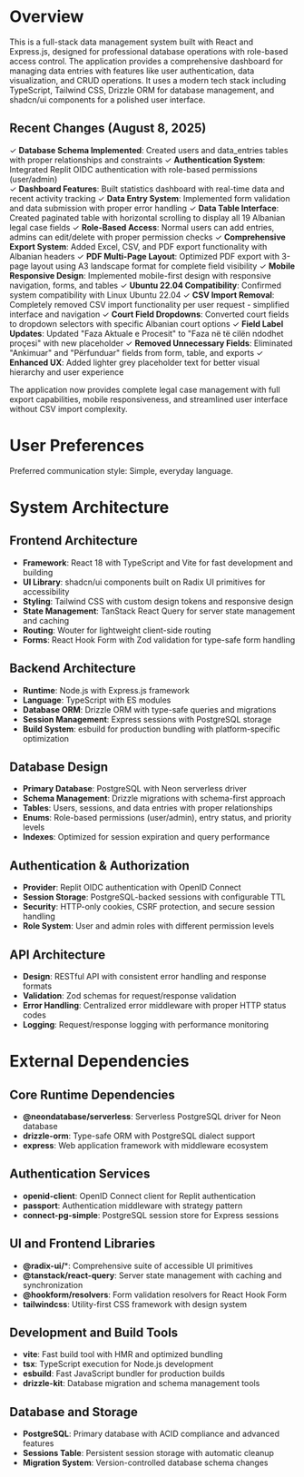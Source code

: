 # Overview

This is a full-stack data management system built with React and Express.js, designed for professional database operations with role-based access control. The application provides a comprehensive dashboard for managing data entries with features like user authentication, data visualization, and CRUD operations. It uses a modern tech stack including TypeScript, Tailwind CSS, Drizzle ORM for database management, and shadcn/ui components for a polished user interface.

## Recent Changes (August 8, 2025)

✓ **Database Schema Implemented**: Created users and data_entries tables with proper relationships and constraints
✓ **Authentication System**: Integrated Replit OIDC authentication with role-based permissions (user/admin)  
✓ **Dashboard Features**: Built statistics dashboard with real-time data and recent activity tracking
✓ **Data Entry System**: Implemented form validation and data submission with proper error handling
✓ **Data Table Interface**: Created paginated table with horizontal scrolling to display all 19 Albanian legal case fields
✓ **Role-Based Access**: Normal users can add entries, admins can edit/delete with proper permission checks
✓ **Comprehensive Export System**: Added Excel, CSV, and PDF export functionality with Albanian headers
✓ **PDF Multi-Page Layout**: Optimized PDF export with 3-page layout using A3 landscape format for complete field visibility
✓ **Mobile Responsive Design**: Implemented mobile-first design with responsive navigation, forms, and tables
✓ **Ubuntu 22.04 Compatibility**: Confirmed system compatibility with Linux Ubuntu 22.04
✓ **CSV Import Removal**: Completely removed CSV import functionality per user request - simplified interface and navigation
✓ **Court Field Dropdowns**: Converted court fields to dropdown selectors with specific Albanian court options
✓ **Field Label Updates**: Updated "Faza Aktuale e Procesit" to "Faza në të cilën ndodhet proçesi" with new placeholder
✓ **Removed Unnecessary Fields**: Eliminated "Ankimuar" and "Përfunduar" fields from form, table, and exports
✓ **Enhanced UX**: Added lighter grey placeholder text for better visual hierarchy and user experience

The application now provides complete legal case management with full export capabilities, mobile responsiveness, and streamlined user interface without CSV import complexity.

# User Preferences

Preferred communication style: Simple, everyday language.

# System Architecture

## Frontend Architecture
- **Framework**: React 18 with TypeScript and Vite for fast development and building
- **UI Library**: shadcn/ui components built on Radix UI primitives for accessibility
- **Styling**: Tailwind CSS with custom design tokens and responsive design
- **State Management**: TanStack React Query for server state management and caching
- **Routing**: Wouter for lightweight client-side routing
- **Forms**: React Hook Form with Zod validation for type-safe form handling

## Backend Architecture
- **Runtime**: Node.js with Express.js framework
- **Language**: TypeScript with ES modules
- **Database ORM**: Drizzle ORM with type-safe queries and migrations
- **Session Management**: Express sessions with PostgreSQL storage
- **Build System**: esbuild for production bundling with platform-specific optimization

## Database Design
- **Primary Database**: PostgreSQL with Neon serverless driver
- **Schema Management**: Drizzle migrations with schema-first approach
- **Tables**: Users, sessions, and data entries with proper relationships
- **Enums**: Role-based permissions (user/admin), entry status, and priority levels
- **Indexes**: Optimized for session expiration and query performance

## Authentication & Authorization
- **Provider**: Replit OIDC authentication with OpenID Connect
- **Session Storage**: PostgreSQL-backed sessions with configurable TTL
- **Security**: HTTP-only cookies, CSRF protection, and secure session handling
- **Role System**: User and admin roles with different permission levels

## API Architecture
- **Design**: RESTful API with consistent error handling and response formats
- **Validation**: Zod schemas for request/response validation
- **Error Handling**: Centralized error middleware with proper HTTP status codes
- **Logging**: Request/response logging with performance monitoring

# External Dependencies

## Core Runtime Dependencies
- **@neondatabase/serverless**: Serverless PostgreSQL driver for Neon database
- **drizzle-orm**: Type-safe ORM with PostgreSQL dialect support
- **express**: Web application framework with middleware ecosystem

## Authentication Services
- **openid-client**: OpenID Connect client for Replit authentication
- **passport**: Authentication middleware with strategy pattern
- **connect-pg-simple**: PostgreSQL session store for Express sessions

## UI and Frontend Libraries
- **@radix-ui/***: Comprehensive suite of accessible UI primitives
- **@tanstack/react-query**: Server state management with caching and synchronization
- **@hookform/resolvers**: Form validation resolvers for React Hook Form
- **tailwindcss**: Utility-first CSS framework with design system

## Development and Build Tools
- **vite**: Fast build tool with HMR and optimized bundling
- **tsx**: TypeScript execution for Node.js development
- **esbuild**: Fast JavaScript bundler for production builds
- **drizzle-kit**: Database migration and schema management tools

## Database and Storage
- **PostgreSQL**: Primary database with ACID compliance and advanced features
- **Sessions Table**: Persistent session storage with automatic cleanup
- **Migration System**: Version-controlled database schema changes